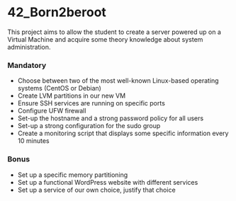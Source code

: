 # 42_Born2beroot

This project aims to allow the student to create a server powered up on a Virtual Machine and acquire some theory knowledge about system administration.

### Mandatory

* Choose between two of the most well-known Linux-based operating systems (CentOS or Debian)
* Create LVM partitions in our new VM
* Ensure SSH services are running on specific ports
* Configure UFW firewall
* Set-up the hostname and a strong password policy for all users
* Set-up a strong configuration for the sudo group
* Create a monitoring script that displays some specific information every 10 minutes

### Bonus

* Set up a specific memory partitioning
* Set up a functional WordPress website with different services
* Set up a service of our own choice, justify that choice